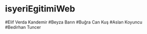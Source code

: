 # isyeriEgitimiWeb
#Elif Verda Kandemir
#Beyza Barın
#Buğra Can Kuş
#Aslan Koyuncu
#Bedirhan Tuncer
